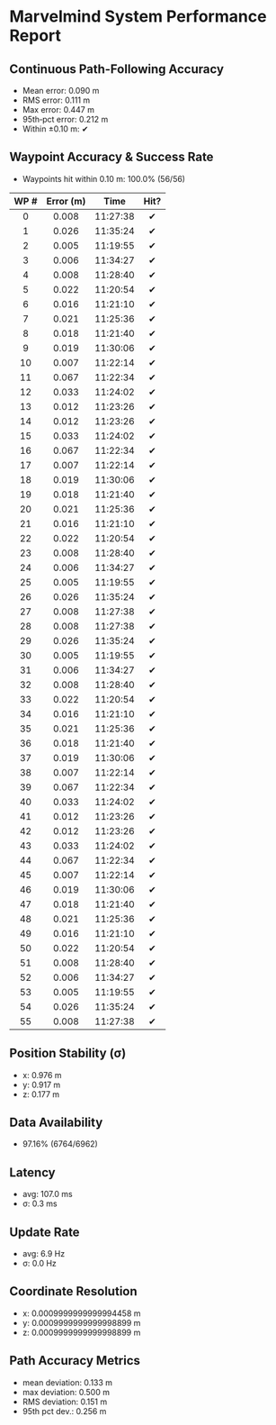 # Marvelmind System Performance Report

## Continuous Path-Following Accuracy
- Mean error:      0.090 m
- RMS error:       0.111 m
- Max error:       0.447 m
- 95th‐pct error:  0.212 m
- Within ±0.10 m:  ✔

## Waypoint Accuracy & Success Rate
- Waypoints hit within 0.10 m: 100.0% (56/56)

| WP # | Error (m) |   Time   | Hit? |
|:----:|:---------:|:--------:|:----:|
|  0   |   0.008   | 11:27:38 |  ✔   |
|  1   |   0.026   | 11:35:24 |  ✔   |
|  2   |   0.005   | 11:19:55 |  ✔   |
|  3   |   0.006   | 11:34:27 |  ✔   |
|  4   |   0.008   | 11:28:40 |  ✔   |
|  5   |   0.022   | 11:20:54 |  ✔   |
|  6   |   0.016   | 11:21:10 |  ✔   |
|  7   |   0.021   | 11:25:36 |  ✔   |
|  8   |   0.018   | 11:21:40 |  ✔   |
|  9   |   0.019   | 11:30:06 |  ✔   |
|  10  |   0.007   | 11:22:14 |  ✔   |
|  11  |   0.067   | 11:22:34 |  ✔   |
|  12  |   0.033   | 11:24:02 |  ✔   |
|  13  |   0.012   | 11:23:26 |  ✔   |
|  14  |   0.012   | 11:23:26 |  ✔   |
|  15  |   0.033   | 11:24:02 |  ✔   |
|  16  |   0.067   | 11:22:34 |  ✔   |
|  17  |   0.007   | 11:22:14 |  ✔   |
|  18  |   0.019   | 11:30:06 |  ✔   |
|  19  |   0.018   | 11:21:40 |  ✔   |
|  20  |   0.021   | 11:25:36 |  ✔   |
|  21  |   0.016   | 11:21:10 |  ✔   |
|  22  |   0.022   | 11:20:54 |  ✔   |
|  23  |   0.008   | 11:28:40 |  ✔   |
|  24  |   0.006   | 11:34:27 |  ✔   |
|  25  |   0.005   | 11:19:55 |  ✔   |
|  26  |   0.026   | 11:35:24 |  ✔   |
|  27  |   0.008   | 11:27:38 |  ✔   |
|  28  |   0.008   | 11:27:38 |  ✔   |
|  29  |   0.026   | 11:35:24 |  ✔   |
|  30  |   0.005   | 11:19:55 |  ✔   |
|  31  |   0.006   | 11:34:27 |  ✔   |
|  32  |   0.008   | 11:28:40 |  ✔   |
|  33  |   0.022   | 11:20:54 |  ✔   |
|  34  |   0.016   | 11:21:10 |  ✔   |
|  35  |   0.021   | 11:25:36 |  ✔   |
|  36  |   0.018   | 11:21:40 |  ✔   |
|  37  |   0.019   | 11:30:06 |  ✔   |
|  38  |   0.007   | 11:22:14 |  ✔   |
|  39  |   0.067   | 11:22:34 |  ✔   |
|  40  |   0.033   | 11:24:02 |  ✔   |
|  41  |   0.012   | 11:23:26 |  ✔   |
|  42  |   0.012   | 11:23:26 |  ✔   |
|  43  |   0.033   | 11:24:02 |  ✔   |
|  44  |   0.067   | 11:22:34 |  ✔   |
|  45  |   0.007   | 11:22:14 |  ✔   |
|  46  |   0.019   | 11:30:06 |  ✔   |
|  47  |   0.018   | 11:21:40 |  ✔   |
|  48  |   0.021   | 11:25:36 |  ✔   |
|  49  |   0.016   | 11:21:10 |  ✔   |
|  50  |   0.022   | 11:20:54 |  ✔   |
|  51  |   0.008   | 11:28:40 |  ✔   |
|  52  |   0.006   | 11:34:27 |  ✔   |
|  53  |   0.005   | 11:19:55 |  ✔   |
|  54  |   0.026   | 11:35:24 |  ✔   |
|  55  |   0.008   | 11:27:38 |  ✔   |

## Position Stability (σ)
- x: 0.976 m
- y: 0.917 m
- z: 0.177 m

## Data Availability
- 97.16% (6764/6962)

## Latency
- avg: 107.0 ms
- σ: 0.3 ms

## Update Rate
- avg: 6.9 Hz
- σ: 0.0 Hz

## Coordinate Resolution
- x: 0.0009999999999994458 m
- y: 0.0009999999999998899 m
- z: 0.0009999999999998899 m

## Path Accuracy Metrics
- mean deviation: 0.133 m
- max deviation:  0.500 m
- RMS deviation:  0.151 m
- 95th pct dev.:  0.256 m
